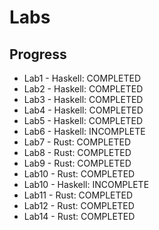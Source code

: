 # Labs

## Progress
- Lab1 -    Haskell:   COMPLETED
- Lab2 -    Haskell:   COMPLETED
- Lab3 -    Haskell:   COMPLETED
- Lab4 -    Haskell:   COMPLETED
- Lab5 -    Haskell:   COMPLETED
- Lab6 -    Haskell:   INCOMPLETE
- Lab7 -    Rust:      COMPLETED
- Lab8 -    Rust:      COMPLETED
- Lab9 -    Rust:      COMPLETED
- Lab10 -   Rust:      COMPLETED
- Lab10 -   Haskell:   INCOMPLETE
- Lab11 -   Rust:      COMPLETED
- Lab12 -   Rust:      COMPLETED 
- Lab14 -   Rust:      COMPLETED